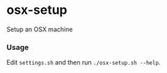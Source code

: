 # osx-setup
Setup an OSX machine

### Usage
Edit `settings.sh` and then run `./osx-setup.sh --help`.
```

